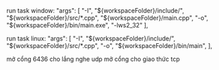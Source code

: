 run task window:
"args": [
    "-I",
    "${workspaceFolder}/include/",
    "${workspaceFolder}/src/*.cpp",
    "${workspaceFolder}/main.cpp",
    "-o",
    "${workspaceFolder}/bin/main.exe",
    "-lws2_32"
],

run task linux:
"args": [
    "-I",
    "${workspaceFolder}/include/",
    "${workspaceFolder}/src/*.cpp",
    "-o",
    "${workspaceFolder}/bin/main",
],

mở cổng 6436 cho lắng nghe udp 
mở cổng cho giao thức tcp
